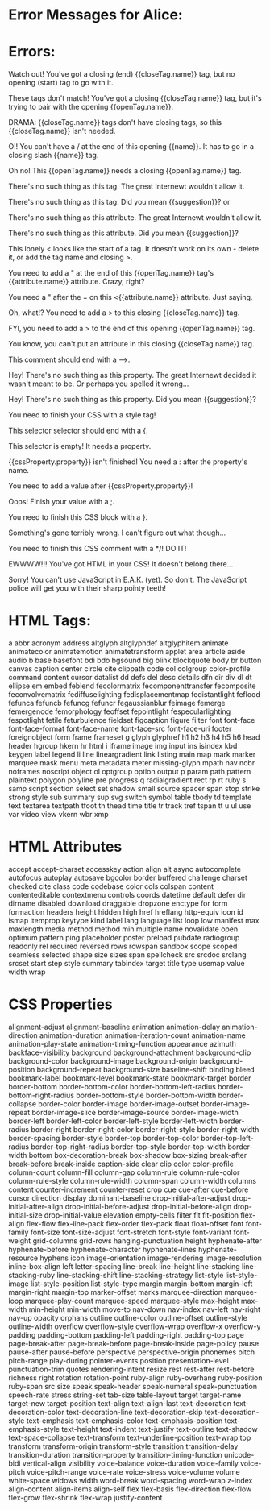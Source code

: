 # Error Messages for Alice:

# Errors:
Watch out! You've got a closing (end) {{closeTag.name}} tag, but no opening (start) tag to go with it.

These tags don't match! You've got a closing {{closeTag.name}} tag, but it's trying to pair with the opening {{openTag.name}}.

DRAMA: {{closeTag.name}} tags don't have closing tags, so this {{closeTag.name}} isn't needed.

OI! You can't have a / at the end of this opening {{name}}. It has to go in a closing slash {{name}} tag.

Oh no! This {{openTag.name}} needs a closing {{openTag.name}} tag.

There's no such thing as this tag. The great Internewt wouldn't allow it.

There's no such thing as this tag. Did you mean {{suggestion}}?
or

There's no such thing as this attribute. The great Internewt wouldn't allow it.

There's no such thing as this attribute. Did you mean {{suggestion}}?

This lonely < looks like the start of a tag. It doesn't work on its own - delete it, or add the tag name and closing >.

You need to add a " at the end of this {{openTag.name}} tag's {{attribute.name}} attribute. Crazy, right?

You need a " after the = on this <{{attribute.name}}</code> attribute. Just saying.

Oh, what!? You need to add a > to this closing {{closeTag.name}} tag.

FYI, you need to add a > to the end of this opening {{openTag.name}} tag.

You know, you can't put an attribute in this closing {{closeTag.name}} tag.

This comment should end with a -->.

Hey! There's no such thing as this property. The great Internewt decided it wasn't meant to be. Or perhaps you spelled it wrong...

Hey! There's no such thing as this property. Did you mean {{suggestion}}?

You need to finish your CSS with a style tag!

This selector selector should end with a {.

This selector is empty! It needs a property.

{{cssProperty.property}} isn't finished! You need a : after the property's name.

You need to add a value after {{cssProperty.property}}!

Oops! Finish your value with a ;.

You need to finish this CSS block with a }.

Something's gone terribly wrong. I can't figure out what though...

You need to finish this CSS comment with a */! DO IT!

EWWWW!!! You've got HTML in your CSS! It doesn't belong there...

Sorry! You can't use JavaScript in E.A.K. (yet). So don't. The JavaScript police will get you with their sharp pointy teeth!

# HTML Tags:
a
abbr
acronym
address
altglyph
altglyphdef
altglyphitem
animate
animatecolor
animatemotion
animatetransform
applet
area
article
aside
audio
b
base
basefont
bdi
bdo
bgsound
big
blink
blockquote
body
br
button
canvas
caption
center
circle
cite
clippath
code
col
colgroup
color-profile
command
content
cursor
datalist
dd
defs
del
desc
details
dfn
dir
div
dl
dt
ellipse
em
embed
feblend
fecolormatrix
fecomponenttransfer
fecomposite
feconvolvematrix
fediffuselighting
fedisplacementmap
fedistantlight
feflood
fefunca
fefuncb
fefuncg
fefuncr
fegaussianblur
feimage
femerge
femergenode
femorphology
feoffset
fepointlight
fespecularlighting
fespotlight
fetile
feturbulence
fieldset
figcaption
figure
filter
font
font-face
font-face-format
font-face-name
font-face-src
font-face-uri
footer
foreignobject
form
frame
frameset
g
glyph
glyphref
h1
h2
h3
h4
h5
h6
head
header
hgroup
hkern
hr
html
i
iframe
image
img
input
ins
isindex
kbd
keygen
label
legend
li
line
lineargradient
link
listing
main
map
mark
marker
marquee
mask
menu
meta
metadata
meter
missing-glyph
mpath
nav
nobr
noframes
noscript
object
ol
optgroup
option
output
p
param
path
pattern
plaintext
polygon
polyline
pre
progress
q
radialgradient
rect
rp
rt
ruby
s
samp
script
section
select
set
shadow
small
source
spacer
span
stop
strike
strong
style
sub
summary
sup
svg
switch
symbol
table
tbody
td
template
text
textarea
textpath
tfoot
th
thead
time
title
tr
track
tref
tspan
tt
u
ul
use
var
video
view
vkern
wbr
xmp

# HTML Attributes
accept
accept-charset
accesskey
action
align
alt
async
autocomplete
autofocus
autoplay
autosave
bgcolor
border
buffered
challenge
charset
checked
cite
class
code
codebase
color
cols
colspan
content
contenteditable
contextmenu
controls
coords
datetime
default
defer
dir
dirname
disabled
download
draggable
dropzone
enctype
for
form
formaction
headers
height
hidden
high
href
hreflang
http-equiv
icon
id
ismap
itemprop
keytype
kind
label
lang
language
list
loop
low
manifest
max
maxlength
media
method
method
min
multiple
name
novalidate
open
optimum
pattern
ping
placeholder
poster
preload
pubdate
radiogroup
readonly
rel
required
reversed
rows
rowspan
sandbox
scope
scoped
seamless
selected
shape
size
sizes
span
spellcheck
src
srcdoc
srclang
srcset
start
step
style
summary
tabindex
target
title
type
usemap
value
width
wrap

# CSS Properties
alignment-adjust
alignment-baseline
animation
animation-delay
animation-direction
animation-duration
animation-iteration-count
animation-name
animation-play-state
animation-timing-function
appearance
azimuth
backface-visibility
background
background-attachment
background-clip
background-color
background-image
background-origin
background-position
background-repeat
background-size
baseline-shift
binding
bleed
bookmark-label
bookmark-level
bookmark-state
bookmark-target
border
border-bottom
border-bottom-color
border-bottom-left-radius
border-bottom-right-radius
border-bottom-style
border-bottom-width
border-collapse
border-color
border-image
border-image-outset
border-image-repeat
border-image-slice
border-image-source
border-image-width
border-left
border-left-color
border-left-style
border-left-width
border-radius
border-right
border-right-color
border-right-style
border-right-width
border-spacing
border-style
border-top
border-top-color
border-top-left-radius
border-top-right-radius
border-top-style
border-top-width
border-width
bottom
box-decoration-break
box-shadow
box-sizing
break-after
break-before
break-inside
caption-side
clear
clip
color
color-profile
column-count
column-fill
column-gap
column-rule
column-rule-color
column-rule-style
column-rule-width
column-span
column-width
columns
content
counter-increment
counter-reset
crop
cue
cue-after
cue-before
cursor
direction
display
dominant-baseline
drop-initial-after-adjust
drop-initial-after-align
drop-initial-before-adjust
drop-initial-before-align
drop-initial-size
drop-initial-value
elevation
empty-cells
filter
fit
fit-position
flex-align
flex-flow
flex-line-pack
flex-order
flex-pack
float
float-offset
font
font-family
font-size
font-size-adjust
font-stretch
font-style
font-variant
font-weight
grid-columns
grid-rows
hanging-punctuation
height
hyphenate-after
hyphenate-before
hyphenate-character
hyphenate-lines
hyphenate-resource
hyphens
icon
image-orientation
image-rendering
image-resolution
inline-box-align
left
letter-spacing
line-break
line-height
line-stacking
line-stacking-ruby
line-stacking-shift
line-stacking-strategy
list-style
list-style-image
list-style-position
list-style-type
margin
margin-bottom
margin-left
margin-right
margin-top
marker-offset
marks
marquee-direction
marquee-loop
marquee-play-count
marquee-speed
marquee-style
max-height
max-width
min-height
min-width
move-to
nav-down
nav-index
nav-left
nav-right
nav-up
opacity
orphans
outline
outline-color
outline-offset
outline-style
outline-width
overflow
overflow-style
overflow-wrap
overflow-x
overflow-y
padding
padding-bottom
padding-left
padding-right
padding-top
page
page-break-after
page-break-before
page-break-inside
page-policy
pause
pause-after
pause-before
perspective
perspective-origin
phonemes
pitch
pitch-range
play-during
pointer-events
position
presentation-level
punctuation-trim
quotes
rendering-intent
resize
rest
rest-after
rest-before
richness
right
rotation
rotation-point
ruby-align
ruby-overhang
ruby-position
ruby-span
src
size
speak
speak-header
speak-numeral
speak-punctuation
speech-rate
stress
string-set
tab-size
table-layout
target
target-name
target-new
target-position
text-align
text-align-last
text-decoration
text-decoration-color
text-decoration-line
text-decoration-skip
text-decoration-style
text-emphasis
text-emphasis-color
text-emphasis-position
text-emphasis-style
text-height
text-indent
text-justify
text-outline
text-shadow
text-space-collapse
text-transform
text-underline-position
text-wrap
top
transform
transform-origin
transform-style
transition
transition-delay
transition-duration
transition-property
transition-timing-function
unicode-bidi
vertical-align
visibility
voice-balance
voice-duration
voice-family
voice-pitch
voice-pitch-range
voice-rate
voice-stress
voice-volume
volume
white-space
widows
width
word-break
word-spacing
word-wrap
z-index
align-content
align-items
align-self
flex
flex-basis
flex-direction
flex-flow
flex-grow
flex-shrink
flex-wrap
justify-content